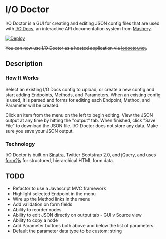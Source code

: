 I/O Doctor
==========

I/O Doctor is a GUI for creating and editing JSON config files that are used with [I/O Docs](https://github.com/mashery/iodocs), an interactive API documentation system from [Mashery](http://www.mashery.com).

[![Deploy](https://www.herokucdn.com/deploy/button.svg)](https://heroku.com/deploy)

~~You can now use I/O Doctor as a hosted application via [iodoctor.net](http://www.iodoctor.net).~~

Description
-----------
### How It Works

Select an existing I/O Docs config to upload, or create a new config and start adding Endpoints, Methods, and Parameters. When an existing config is used, it is parsed and forms for editing each Endpoint, Method, and Parameter will be created. 

Click an item from the menu on the left to begin editing. View the JSON output at any time by hitting the "output" tab. When finished, click "Save File" to download the JSON file. I/O Doctor does not store any data. Make sure you save your JSON output.

### Technology

I/O Doctor is built on [Sinatra](http://www.sinatrarb.com), Twitter Bootstrap 2.0, and jQuery, and uses [form2js](https://github.com/maxatwork/form2js) for structured, hierarchical HTML form data. 

TODO
----

* Refactor to use a Javascript MVC framework
* Highlight selected Endpoint in the menu
* Wire up the Method links in the menu
* Add validation on form fields
* Ability to reorder nodes
* Ability to edit JSON directly on output tab - GUI v Source view
* Ability to copy a node
* Add Parameter buttons both above and below the list of parameters
* Default the parameter data type to be custom: string
